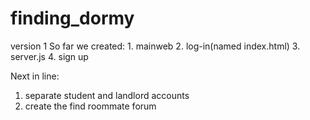 # finding_dormy
version 1
  So far we created:
    1. mainweb
    2. log-in(named index.html)
    3. server.js
    4. sign up

  Next in line:
1. separate student and landlord accounts
2. create the find roommate forum

